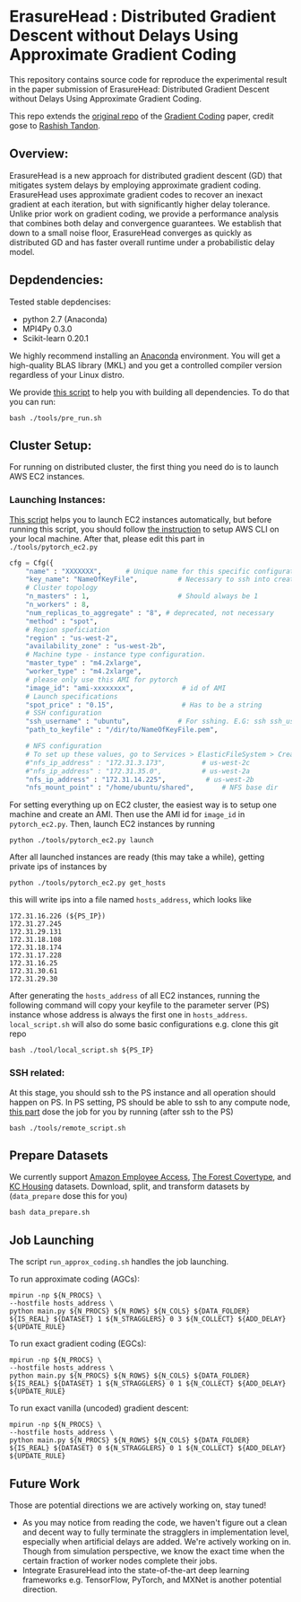 # ErasureHead : Distributed Gradient Descent without Delays Using Approximate Gradient Coding
This repository contains source code for reproduce the experimental result in the paper submission of ErasureHead: Distributed Gradient Descent without Delays Using Approximate Gradient Coding. 

This repo extends the [original repo](https://github.com/rashisht1/gradient_coding) of the [Gradient Coding](https://arxiv.org/abs/1612.03301) paper, credit gose to [Rashish Tandon](https://github.com/rashisht1).

## Overview:
ErasureHead is a new approach for distributed gradient descent (GD) that mitigates system delays by employing approximate gradient coding. ErasureHead uses approximate gradient codes to recover an inexact gradient at each iteration, but with significantly higher delay tolerance. Unlike prior work on gradient coding, we provide a performance analysis that combines both delay and convergence guarantees. We establish that down to a small noise floor, ErasureHead converges as quickly as distributed GD and has faster overall runtime under a probabilistic delay model.

## Depdendencies:
Tested stable depdencises:
* python 2.7 (Anaconda)
* MPI4Py 0.3.0
* Scikit-learn 0.20.1

We highly recommend installing an [Anaconda](https://www.continuum.io/downloads) environment.
You will get a high-quality BLAS library (MKL) and you get a controlled compiler version regardless of your Linux distro.

We provide [this script](https://github.com/hwang595/ATOMO/blob/master/tools/pre_run.sh) to help you with building all dependencies. To do that you can run:
```
bash ./tools/pre_run.sh
```

## Cluster Setup:
For running on distributed cluster, the first thing you need do is to launch AWS EC2 instances.
### Launching Instances:
[This script](https://github.com/hwang595/ps_pytorch/blob/master/tools/pytorch_ec2.py) helps you to launch EC2 instances automatically, but before running this script, you should follow [the instruction](https://docs.aws.amazon.com/cli/latest/userguide/cli-chap-getting-started.html) to setup AWS CLI on your local machine.
After that, please edit this part in `./tools/pytorch_ec2.py`
``` python
cfg = Cfg({
    "name" : "XXXXXXX",      # Unique name for this specific configuration
    "key_name": "NameOfKeyFile",          # Necessary to ssh into created instances
    # Cluster topology
    "n_masters" : 1,                      # Should always be 1
    "n_workers" : 8,
    "num_replicas_to_aggregate" : "8", # deprecated, not necessary
    "method" : "spot",
    # Region speficiation
    "region" : "us-west-2",
    "availability_zone" : "us-west-2b",
    # Machine type - instance type configuration.
    "master_type" : "m4.2xlarge",
    "worker_type" : "m4.2xlarge",
    # please only use this AMI for pytorch
    "image_id": "ami-xxxxxxxx",            # id of AMI
    # Launch specifications
    "spot_price" : "0.15",                 # Has to be a string
    # SSH configuration
    "ssh_username" : "ubuntu",            # For sshing. E.G: ssh ssh_username@hostname
    "path_to_keyfile" : "/dir/to/NameOfKeyFile.pem",

    # NFS configuration
    # To set up these values, go to Services > ElasticFileSystem > Create new filesystem, and follow the directions.
    #"nfs_ip_address" : "172.31.3.173",         # us-west-2c
    #"nfs_ip_address" : "172.31.35.0",          # us-west-2a
    "nfs_ip_address" : "172.31.14.225",          # us-west-2b
    "nfs_mount_point" : "/home/ubuntu/shared",       # NFS base dir
```
For setting everything up on EC2 cluster, the easiest way is to setup one machine and create an AMI. Then use the AMI id for `image_id` in `pytorch_ec2.py`. Then, launch EC2 instances by running
```
python ./tools/pytorch_ec2.py launch
```
After all launched instances are ready (this may take a while), getting private ips of instances by
```
python ./tools/pytorch_ec2.py get_hosts
```
this will write ips into a file named `hosts_address`, which looks like
```
172.31.16.226 (${PS_IP})
172.31.27.245
172.31.29.131
172.31.18.108
172.31.18.174
172.31.17.228
172.31.16.25
172.31.30.61
172.31.29.30
```
After generating the `hosts_address` of all EC2 instances, running the following command will copy your keyfile to the parameter server (PS) instance whose address is always the first one in `hosts_address`. `local_script.sh` will also do some basic configurations e.g. clone this git repo
```
bash ./tool/local_script.sh ${PS_IP}
```
### SSH related:
At this stage, you should ssh to the PS instance and all operation should happen on PS. In PS setting, PS should be able to ssh to any compute node, [this part](https://github.com/hwang595/ATOMO/blob/master/tools/remote_script.sh#L8-L16) dose the job for you by running (after ssh to the PS)
```
bash ./tools/remote_script.sh
```

## Prepare Datasets
We currently support [Amazon Employee Access](http://yann.lecun.com/exdb/mnist/), [The Forest Covertype](https://www.cs.toronto.edu/~kriz/cifar.html), and [KC Housing](https://www.kaggle.com/harlfoxem/housesalesprediction) datasets. Download, split, and transform datasets by (`data_prepare` dose this for you)
```
bash data_prepare.sh
```

## Job Launching
The script `run_approx_coding.sh` handles the job launching.

To run approximate coding (AGCs):
```
mpirun -np ${N_PROCS} \
--hostfile hosts_address \
python main.py ${N_PROCS} ${N_ROWS} ${N_COLS} ${DATA_FOLDER} ${IS_REAL} ${DATASET} 1 ${N_STRAGGLERS} 0 3 ${N_COLLECT} ${ADD_DELAY} ${UPDATE_RULE}
```

To run exact gradient coding (EGCs):
```
mpirun -np ${N_PROCS} \
--hostfile hosts_address \
python main.py ${N_PROCS} ${N_ROWS} ${N_COLS} ${DATA_FOLDER} ${IS_REAL} ${DATASET} 1 ${N_STRAGGLERS} 0 1 ${N_COLLECT} ${ADD_DELAY} ${UPDATE_RULE}
```

To run exact vanilla (uncoded) gradient descent:
```
mpirun -np ${N_PROCS} \
--hostfile hosts_address \
python main.py ${N_PROCS} ${N_ROWS} ${N_COLS} ${DATA_FOLDER} ${IS_REAL} ${DATASET} 0 ${N_STRAGGLERS} 0 1 ${N_COLLECT} ${ADD_DELAY} ${UPDATE_RULE}
```

## Future Work
Those are potential directions we are actively working on, stay tuned!
* As you may notice from reading the code, we haven't figure out a clean and decent way to fully terminate the stragglers in implementation level, especially when artificial delays are added. We're actively working on in. Though from simulation perspective, we know the exact time when the certain fraction of worker nodes complete their jobs.
* Integrate ErasureHead into the state-of-the-art deep learning frameworks e.g. TensorFlow, PyTorch, and MXNet is another potential direction.
